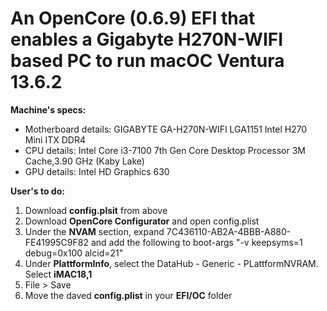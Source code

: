 # An OpenCore (0.6.9) EFI that enables a Gigabyte H270N-WIFI based PC to run macOC Ventura 13.6.2

**Machine's specs:**
- Motherboard details: GIGABYTE GA-H270N-WIFI LGA1151 Intel H270 Mini ITX DDR4
- CPU details: Intel Core i3-7100 7th Gen Core Desktop Processor 3M Cache,3.90 GHz (Kaby Lake)
- GPU details: Intel HD Graphics 630

**User's to do:**
1. Download **config.plsit** from above
2. Download **OpenCore Configurator** and open config.plist
3. Under the **NVAM** section, expand 7C436110-AB2A-4BBB-A880-FE41995C9F82 and add the following to boot-args "-v keepsyms=1 debug=0x100 alcid=21"
4. Under **PlattformInfo**, select the DataHub - Generic - PLattformNVRAM. Select **iMAC18,1**
5. File > Save
6. Move the daved **config.plist** in your **EFI/OC** folder
